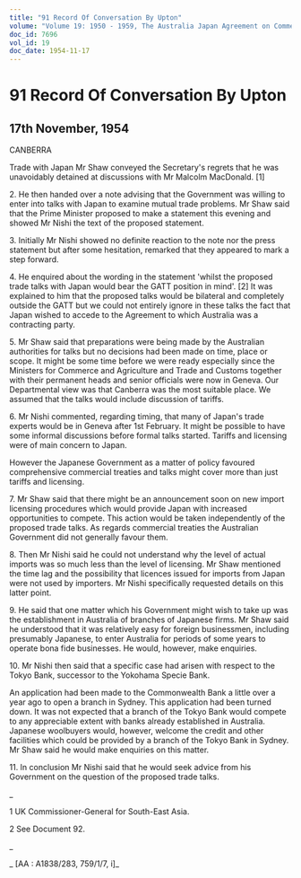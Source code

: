 ```yaml
---
title: "91 Record Of Conversation By Upton"
volume: "Volume 19: 1950 - 1959, The Australia Japan Agreement on Commerce"
doc_id: 7696
vol_id: 19
doc_date: 1954-11-17
---
```


# 91 Record Of Conversation By Upton

## 17th November, 1954

CANBERRA

Trade with Japan Mr Shaw conveyed the Secretary's regrets that he was unavoidably detained at discussions with Mr Malcolm MacDonald. [1]

2\. He then handed over a note advising that the Government was willing to enter into talks with Japan to examine mutual trade problems. Mr Shaw said that the Prime Minister proposed to make a statement this evening and showed Mr Nishi the text of the proposed statement.

3\. Initially Mr Nishi showed no definite reaction to the note nor the press statement but after some hesitation, remarked that they appeared to mark a step forward.

4\. He enquired about the wording in the statement 'whilst the proposed trade talks with Japan would bear the GATT position in mind'. [2] It was explained to him that the proposed talks would be bilateral and completely outside the GATT but we could not entirely ignore in these talks the fact that Japan wished to accede to the Agreement to which Australia was a contracting party.

5\. Mr Shaw said that preparations were being made by the Australian authorities for talks but no decisions had been made on time, place or scope. It might be some time before we were ready especially since the Ministers for Commerce and Agriculture and Trade and Customs together with their permanent heads and senior officials were now in Geneva. Our Departmental view was that Canberra was the most suitable place. We assumed that the talks would include discussion of tariffs.

6\. Mr Nishi commented, regarding timing, that many of Japan's trade experts would be in Geneva after 1st February. It might be possible to have some informal discussions before formal talks started. Tariffs and licensing were of main concern to Japan.

However the Japanese Government as a matter of policy favoured comprehensive commercial treaties and talks might cover more than just tariffs and licensing.

7\. Mr Shaw said that there might be an announcement soon on new import licensing procedures which would provide Japan with increased opportunities to compete. This action would be taken independently of the proposed trade talks. As regards commercial treaties the Australian Government did not generally favour them.

8\. Then Mr Nishi said he could not understand why the level of actual imports was so much less than the level of licensing. Mr Shaw mentioned the time lag and the possibility that licences issued for imports from Japan were not used by importers. Mr Nishi specifically requested details on this latter point.

9\. He said that one matter which his Government might wish to take up was the establishment in Australia of branches of Japanese firms. Mr Shaw said he understood that it was relatively easy for foreign businessmen, including presumably Japanese, to enter Australia for periods of some years to operate bona fide businesses. He would, however, make enquiries.

10\. Mr Nishi then said that a specific case had arisen with respect to the Tokyo Bank, successor to the Yokohama Specie Bank.

An application had been made to the Commonwealth Bank a little over a year ago to open a branch in Sydney. This application had been turned down. It was not expected that a branch of the Tokyo Bank would compete to any appreciable extent with banks already established in Australia. Japanese woolbuyers would, however, welcome the credit and other facilities which could be provided by a branch of the Tokyo Bank in Sydney. Mr Shaw said he would make enquiries on this matter.

11\. In conclusion Mr Nishi said that he would seek advice from his Government on the question of the proposed trade talks.

_

1 UK Commissioner-General for South-East Asia.

2 See Document 92.

_

_ [AA : A1838/283, 759/1/7, i]_
